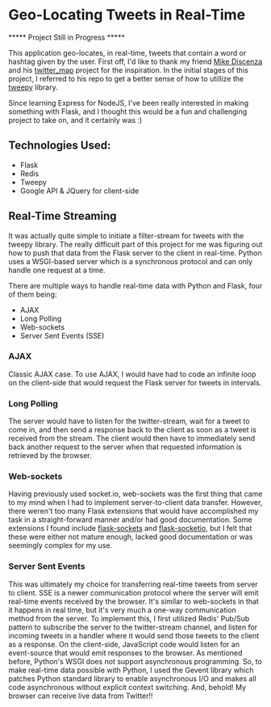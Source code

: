 # Geo-Locating Tweets in Real-Time

***** Project Still in Progress *****

This application geo-locates, in real-time, tweets that contain a word or hashtag given 
by the user. First off, I'd like to thank my friend [Mike Discenza](https://github.com/mdiscenza) and his [twitter_map](https://github.com/mdiscenza/twitter_map) project for the inspiration. In the initial stages of this project, I referred to his repo to get a better sense of how to utillize the [tweepy](https://github.com/tweepy/tweepy) library. 

Since learning Express for NodeJS, I've been really interested in making something with Flask,
and I thought this would be a fun and challenging project to take on, and it certainly was :)


## Technologies Used:
* Flask
* Redis
* Tweepy
* Google API & JQuery for client-side


## Real-Time Streaming
It was actually quite simple to initiate a filter-stream for tweets with the tweepy library.
The really difficult part of this project for me was figuring out how to push that data from the Flask server to the client in real-time. Python uses a WSGI-based server which is a synchronous protocol and can only handle one request at a time. 

There are multiple ways to handle real-time data with Python and Flask, four of them being:
* AJAX
* Long Polling
* Web-sockets
* Server Sent Events (SSE)

### AJAX
Classic AJAX case. To use AJAX, I would have had to code an infinite loop on the client-side that would request the Flask server for tweets in intervals.

### Long Polling
The server would have to listen for the twitter-stream, wait for a tweet to come in, and then send a response 
back to the client as soon as a tweet is received from the stream. The client would then have to immediately
send back another request to the server when that requested information is retrieved by the browser.

### Web-sockets
Having previously used socket.io, web-sockets was the first thing that came to my mind when I had to implement server-to-client data transfer. However, there weren't too many Flask extensions that would have accomplished my task in a straight-forward manner and/or had good documentation. Some extensions I found include [flask-sockets](https://github.com/kennethreitz/flask-sockets) and [flask-socketio](https://github.com/miguelgrinberg/Flask-SocketIO), but I felt that these were either not mature enough, lacked good documentation or was seemingly complex for my use.

### Server Sent Events
This was ultimately my choice for transferring real-time tweets from server to client. SSE is a newer communication protocol where the server will emit real-time events received by the browser. It's similar to web-sockets in that it happens in real time, but it's very much a one-way communication method from the server. To implement this, I first utilized Redis' Pub/Sub pattern to subscribe the server to the twitter-stream channel, and listen for incoming tweets in a handler where it would send those tweets to the client as a response. On the client-side, JavaScript code would listen for an event-source that would emit responses to the browser. As mentioned before, Python's WSGI does not support asynchronous programming. So, to make real-time data possible with Python, I used the Gevent library which patches Python standard library to enable asynchronous I/O and makes all code asynchronous without explicit context switching. And, behold! My browser can receive live data from Twitter!!








